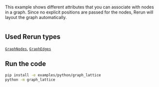 <!--[metadata]
title = "Graph Lattice"
tags = ["Graph", "Layout"]
thumbnail = "https://static.rerun.io/graph_lattice/f53a939567970272cf7c740f1efe5c72f20de7ab/480w.png"
thumbnail_dimensions = [480, 359]
channel = "main"
-->

This example shows different attributes that you can associate with nodes in a graph.
Since no explicit positions are passed for the nodes, Rerun will layout the graph automatically.

<picture>
  <img src="https://static.rerun.io/graph_lattice/35d4018767317e58f63e89c41dee1b71d7573900/full.png" alt="">
  <source media="(max-width: 480px)" srcset="https://static.rerun.io/graph_lattice/35d4018767317e58f63e89c41dee1b71d7573900/480w.png">
  <source media="(max-width: 768px)" srcset="https://static.rerun.io/graph_lattice/35d4018767317e58f63e89c41dee1b71d7573900/768w.png">
  <source media="(max-width: 1024px)" srcset="https://static.rerun.io/graph_lattice/35d4018767317e58f63e89c41dee1b71d7573900/1024w.png">
  <source media="(max-width: 1200px)" srcset="https://static.rerun.io/graph_lattice/35d4018767317e58f63e89c41dee1b71d7573900/1200w.png">
</picture>

## Used Rerun types
[`GraphNodes`](https://www.rerun.io/docs/reference/types/archetypes/graph_nodes),
[`GraphEdges`](https://www.rerun.io/docs/reference/types/archetypes/graph_edges)

## Run the code

```bash
pip install -e examples/python/graph_lattice
python -m graph_lattice
```
